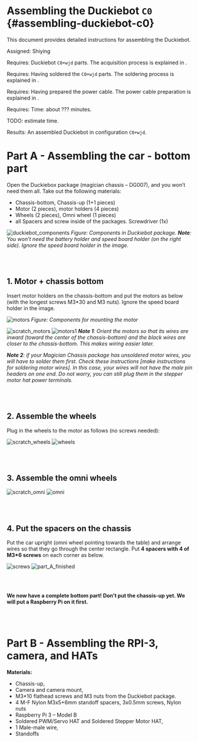 # Assembling the Duckiebot `C0` {#assembling-duckiebot-c0}  
This document provides detailed instructions for assembling the Duckiebot.

Assigned: Shiying

<div class='requirements' markdown="1">

Requires: Duckiebot `C0+wjd` parts. The acquisition process is explained in [](#acquiring-parts-c0).

Requires: Having soldered the `C0+wjd` parts. The soldering process is explained in [](#soldering-boards-c0).

Requires: Having prepared the power cable. The power cable preparation is explained in [](#power-cable-prep-c0).

Requires: Time: about ??? minutes.

TODO: estimate time.

Results:  An assembled Duckiebot in configuration `C0+wjd`.

</div>

# Part A - Assembling the car - bottom part
Open the Duckiebox package (magician chassis – DG007), and you won’t need them all. Take out the following materials:
* Chassis-bottom, Chassis-up (1+1 pieces)
* Motor (2 pieces), motor holders (4 pieces)
* Wheels (2 pieces), Omni wheel (1 pieces)
* all Spacers and screw inside of the packages. Screwdriver (1x)

![duckiebot_components](https://github.com/Shiying99/duckietown_photos/blob/master/duckiebot_components.PNG)
_Figure: Components in Duckiebot package.  **Note**: You won’t need the battery holder and speed board holder (on the right side). Ignore the speed board holder in the image._

<br><br>

## 1. Motor + chassis bottom
Insert motor holders on the chassis-bottom and put the motors as below (with the longest screws M3*30 and M3 nuts). Ignore the speed board holder in the image.

![motors](https://github.com/Shiying99/duckietown_photos/blob/master/motors.jpg)
_Figure: Components for mounting the motor_

![scratch_motors](https://github.com/Shiying99/duckietown_photos/blob/master/scratch_motors.png)
![motors1](https://github.com/Shiying99/duckietown_photos/blob/master/motors1.jpg)
_**Note 1**: Orient the motors so that its wires are inward (toward the center of the chassis-bottom) and the black wires are closer to the chassis-bottom. This makes wiring easier later._

_**Note 2**: if your Magician Chassis package has unsoldered motor wires, you will have to solder them first. Check these instructions [make instructions for soldering motor wires]. In this case, your wires will not have the male pin headers on one end. Do not worry, you can still plug them in the stepper motor hat power terminals._

<br><br>

## 2. Assemble the wheels
Plug in the wheels to the motor as follows (no screws needed):

![scratch_wheels](https://github.com/Shiying99/duckietown_photos/blob/master/scratch_wheels.png)
![wheels](https://github.com/Shiying99/duckietown_photos/blob/master/wheels.jpg)

<br><br>

## 3. Assemble the omni wheels

![scratch_omni](https://github.com/Shiying99/duckietown_photos/blob/master/scratch_omni.png)
![omni](https://github.com/Shiying99/duckietown_photos/blob/master/omni.jpg)

<br><br>

## 4. Put the spacers on the chassis
Put the car upright (omni wheel pointing towards the table) and arrange wires so that they go through the center rectangle. Put **4 spacers with 4 of M3*6 screws** on each corner as below.

![screws](https://github.com/Shiying99/duckietown_photos/blob/master/chassi_screws.jpg)
![part_A_finished](https://github.com/Shiying99/duckietown_photos/blob/master/part_A.jpg)

<br><br>

**We now have a complete bottom part! Don’t put the chassis-up yet. We will put a Raspberry Pi on it first.**

<br><br>


# Part B - Assembling the RPI-3, camera, and HATs
**Materials:**
* Chassis-up,
* Camera and camera mount,
* M3*10 flathead screws and M3 nuts from the Duckiebot package.
* 4 M-F Nylon M3x5+6mm standoff spacers, 3x0.5mm screws, Nylon nuts
* Raspberry Pi 3 – Model B
* Soldered PWM/Servo HAT and Soldered Stepper Motor HAT,
* 1 Male-male wire,
* Standoffs



















